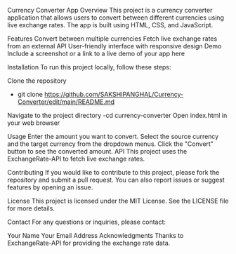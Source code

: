 Currency Converter App
Overview
This project is a currency converter application that allows users to convert between different currencies using live exchange rates. The app is built using HTML, CSS, and JavaScript.

Features
Convert between multiple currencies
Fetch live exchange rates from an external API
User-friendly interface with responsive design
Demo
Include a screenshot or a link to a live demo of your app here

Installation
To run this project locally, follow these steps:

Clone the repository
- git clone https://github.com/SAKSHIPANGHAL/Currency-Converter/edit/main/README.md

Navigate to the project directory
-cd currency-converter
Open index.html in your web browser

Usage
Enter the amount you want to convert.
Select the source currency and the target currency from the dropdown menus.
Click the "Convert" button to see the converted amount.
API
This project uses the ExchangeRate-API to fetch live exchange rates.

Contributing
If you would like to contribute to this project, please fork the repository and submit a pull request. You can also report issues or suggest features by opening an issue.

License
This project is licensed under the MIT License. See the LICENSE file for more details.

Contact
For any questions or inquiries, please contact:

Your Name
Your Email Address
Acknowledgments
Thanks to ExchangeRate-API for providing the exchange rate data.
